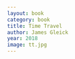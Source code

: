 ```yaml
---
layout: book
category: book
title: Time Travel
author: James Gleick
year: 2018
image: tt.jpg
---
```


